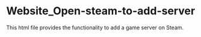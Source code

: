 # Website_Open-steam-to-add-server

This html file provides the functionality to add a game server on Steam.
